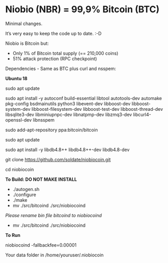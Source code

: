 Niobio (NBR) = 99,9% Bitcoin (BTC)
=====================================

Minimal changes. 

It’s very easy to keep the code up to date. :-D

Niobio is Bitcoin but:

* Only 1% of Bitcoin total supply (== 210,000 coins)
* 51% attack protection (RPC checkpoint)

Dependencies - Same as BTC plus curl and nsspem:

**Ubuntu 18**

sudo apt update

sudo apt install -y autoconf build-essential libtool autotools-dev automake pkg-config bsdmainutils python3 libevent-dev libboost-dev libboost-system-dev libboost-filesystem-dev libboost-test-dev libboost-thread-dev libsqlite3-dev libminiupnpc-dev libnatpmp-dev libzmq3-dev libcurl4-openssl-dev libnsspem

sudo add-apt-repository ppa:bitcoin/bitcoin

sudo apt update

sudo apt install -y libdb4.8++ libdb4.8++-dev libdb4.8-dev

git clone https://github.com/soldate/niobiocoin.git

cd niobiocoin

**To Build: DO NOT MAKE INSTALL**

* ./autogen.sh
* ./configure
* ./make 
* mv ./src/bitcoind ./src/niobiocoind

*Please rename bin file bitcoind to niobiocoind*
* mv ./src/bitcoind ./src/niobiocoind

**To Run**

niobiocoind -fallbackfee=0.00001

Your data folder in /home/youruser/.niobiocoin
